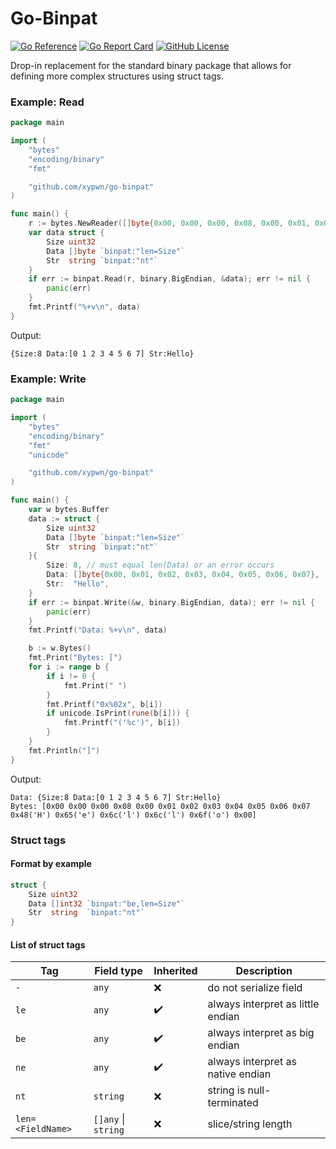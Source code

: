 # Go-Binpat

[![Go Reference](https://pkg.go.dev/badge/github.com/xypwn/go-binpat.svg)](https://pkg.go.dev/github.com/xypwn/go-binpat)
[![Go Report Card](https://goreportcard.com/badge/github.com/xypwn/go-binpat)](https://goreportcard.com/report/github.com/xypwn/go-binpat)
[![GitHub License](https://img.shields.io/github/license/xypwn/go-binpat)](https://opensource.org/license/mit)

Drop-in replacement for the standard binary package that allows for defining more complex structures using struct tags.

### Example: Read
```go
package main

import (
	"bytes"
	"encoding/binary"
	"fmt"

	"github.com/xypwn/go-binpat"
)

func main() {
	r := bytes.NewReader([]byte{0x00, 0x00, 0x00, 0x08, 0x00, 0x01, 0x02, 0x03, 0x04, 0x05, 0x06, 0x07, 'H', 'e', 'l', 'l', 'o', 0x00})
	var data struct {
		Size uint32
		Data []byte `binpat:"len=Size"`
		Str  string `binpat:"nt"`
	}
	if err := binpat.Read(r, binary.BigEndian, &data); err != nil {
		panic(err)
	}
	fmt.Printf("%+v\n", data)
}
```

Output:
```
{Size:8 Data:[0 1 2 3 4 5 6 7] Str:Hello}
```

### Example: Write
```go
package main

import (
	"bytes"
	"encoding/binary"
	"fmt"
	"unicode"

	"github.com/xypwn/go-binpat"
)

func main() {
	var w bytes.Buffer
	data := struct {
		Size uint32
		Data []byte `binpat:"len=Size"`
		Str  string `binpat:"nt"`
	}{
		Size: 8, // must equal len(Data) or an error occurs
		Data: []byte{0x00, 0x01, 0x02, 0x03, 0x04, 0x05, 0x06, 0x07},
		Str:  "Hello",
	}
	if err := binpat.Write(&w, binary.BigEndian, data); err != nil {
		panic(err)
	}
	fmt.Printf("Data: %+v\n", data)

	b := w.Bytes()
	fmt.Print("Bytes: [")
	for i := range b {
		if i != 0 {
			fmt.Print(" ")
		}
		fmt.Printf("0x%02x", b[i])
		if unicode.IsPrint(rune(b[i])) {
			fmt.Printf("('%c')", b[i])
		}
	}
	fmt.Println("]")
}
```

Output:
```
Data: {Size:8 Data:[0 1 2 3 4 5 6 7] Str:Hello}
Bytes: [0x00 0x00 0x00 0x08 0x00 0x01 0x02 0x03 0x04 0x05 0x06 0x07 0x48('H') 0x65('e') 0x6c('l') 0x6c('l') 0x6f('o') 0x00]
```

### Struct tags
#### Format by example
```go
struct {
    Size uint32
    Data []int32 `binpat:"be,len=Size"`
    Str  string  `binpat:"nt"`
}
```

#### List of struct tags
| Tag                           | Field type          | Inherited | Description                         |
|-------------------------------|---------------------|-----------|-------------------------------------|
| `-`                           | `any`               | ❌        | do not serialize field              |
| `le`                          | `any`               | ✔️        | always interpret as little endian   |
| `be`                          | `any`               | ✔️        | always interpret as big endian      |
| `ne`                          | `any`               | ✔️        | always interpret as native endian   |
| `nt`                          | `string`            | ❌        | string is null-terminated           |
| `len=<FieldName>`             | `[]any` \| `string` | ❌        | slice/string length                 |